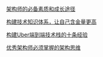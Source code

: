 [架构师的必备素质和成长途径](http://geek.csdn.net/news/detail/132993)

[构建技术知识体系，让自己含金量更高](http://geek.csdn.net/news/detail/132909)

[构建Uber端到端技术栈的十条经验](http://www.infoq.com/cn/news/2017/10/building-uber-tech-stack-10-tips)

[优秀架构师必须掌握的架构思维](http://www.infoq.com/cn/articles/architecture-thought)
